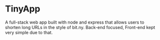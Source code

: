 # TinyApp

A full-stack web app built with node and express that allows users to shorten long URLs in the style of bit.ny. Back-end focused, Front-end kept very simple due to that.

